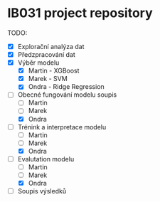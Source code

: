 # IB031 project repository

TODO:

- [X] Explorační analýza dat
- [X] Předzpracování dat
- [X] Výběr modelu
    - [X] Martin - XGBoost
    - [X] Marek - SVM
    - [X] Ondra  - Ridge Regression
- [ ] Obecné fungování modelu soupis
    - [ ] Martin
    - [ ] Marek
    - [X] Ondra
- [ ] Trénink a interpretace modelu
    - [ ] Martin
    - [ ] Marek
    - [X] Ondra
- [ ] Evalutation modelu
    - [ ] Martin
    - [ ] Marek
    - [X] Ondra
- [ ] Soupis výsledků
